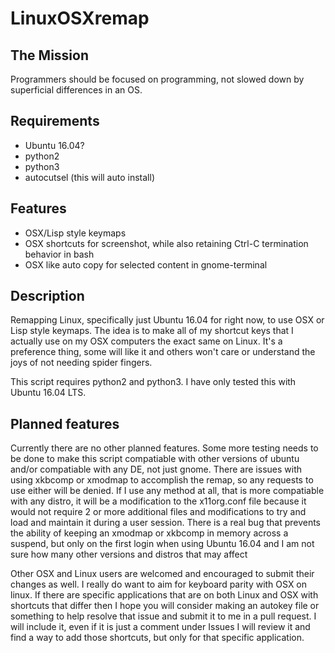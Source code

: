 # LinuxOSXremap

## The Mission

Programmers should be focused on programming, not slowed down by superficial differences in an OS.

## Requirements
* Ubuntu 16.04?
* python2
* python3
* autocutsel (this will auto install)

## Features
* OSX/Lisp style keymaps
* OSX shortcuts for screenshot, while also retaining Ctrl-C termination behavior in bash
* OSX like auto copy for selected content in gnome-terminal

## Description

Remapping Linux, specifically just Ubuntu 16.04 for right now, to use OSX or Lisp style keymaps. The idea is to make all of my shortcut keys that I actually use on my OSX computers the exact same on Linux. It's a preference thing, some will like it and others won't care or understand the joys of not needing spider fingers.

This script requires python2 and python3. I have only tested this with Ubuntu 16.04 LTS.

## Planned features

Currently there are no other planned features. Some more testing needs to be done to make this script compatiable with other versions of ubuntu and/or compatiable with any DE, not just gnome. There are issues with using xkbcomp or xmodmap to accomplish the remap, so any requests to use either will be denied. If I use any method at all, that is more compatiable with any distro, it will be a modification to the x11org.conf file because it would not require 2 or more additional files and modifications to try and load and maintain it during a user session. There is a real bug that prevents the ability of keeping an xmodmap or xkbcomp in memory across a suspend, but only on the first login when using Ubuntu 16.04 and I am not sure how many other versions and distros that may affect

Other OSX and Linux users are welcomed and encouraged to submit their changes as well. I really do want to aim for keyboard parity with OSX on linux. If there are specific applications that are on both Linux and OSX with shortcuts that differ then I hope you will consider making an autokey file or something to help resolve that issue and submit it to me in a pull request. I will include it, even if it is just a comment under Issues I will review it and find a way to add those shortcuts, but only for that specific application.